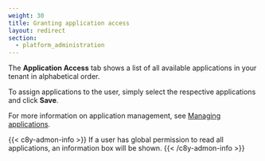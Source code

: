 ```yaml
---
weight: 30
title: Granting application access
layout: redirect
section:
  - platform_administration
---
```


The **Application Access** tab shows a list of all available applications in your tenant in alphabetical order.

To assign applications to the user, simply select the respective applications and click **Save**.

For more information on application management, see [Managing applications](/standard-tenant/ecosystem/#managing-applications/).

{{< c8y-admon-info >}}
If a user has global permission to read all applications, an information box will be shown.
{{< /c8y-admon-info >}}
